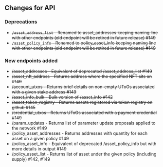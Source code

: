 ## Changes for API

### Deprecations

- ~~`/asset_address_list` - Renamed to asset_addresses keeping naming line with other endpoints (old endpoint will be retired in future release) #149~~
- ~~`/asset_policy_info` - Renamed to policy_asset_info keeping naming line with other endpoints (old endpoint will be retired in future release) #149~~

### New endpoints added

- ~~/asset_addresses - Equivalent of deprecated /asset_address_list #149~~
- ~~/asset_nft_address - Returns address where the specified NFT sits on #149~~
- ~~/account_utxos - Returns brief details on non-empty UTxOs associated with a given stake address #149~~
- ~~/asset_info_bulk - Bulk version of /asset_info #142~~
- ~~/asset_token_registry - Returns assets registered via token registry on github #145~~
- ~~/credential_utxos - Returns UTxOs associated with a payment credential #149~~
- /param_updates - Returns list of parameter update proposals applied to the network #149
- /policy_asset_addresses - Returns addresses with quantity for each asset on a given policy #149
- /policy_asset_info - Equivalent of deprecated /asset_policy_info but with more details in output #149
- /policy_asset_list - Returns list of asset under the given policy (including supply) #142, #149